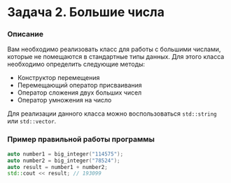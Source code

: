 # Задача 2. Большие числа 

### Описание
Вам необходимо реализовать класс для работы с большими числами, которые не помещаются в стандартные типы данных.
Для этого класса необходимо определить следующие методы:
- Конструктор перемещения
- Перемещающий оператор присваивания
- Оператор сложения двух больших чисел
- Оператор умножения на число

Для реализации данного класса можно воспользоваться `std::string` или `std::vector`.

### Пример правильной работы программы
```C++
auto number1 = big_integer("114575");
auto number2 = big_integer("78524");
auto result = number1 + number2;
std::cout << result; // 193099
```
